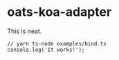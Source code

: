 # oats-koa-adapter

This is neat.

```
// yarn ts-node examples/bind.ts
console.log('It works!');

```
